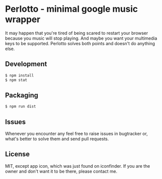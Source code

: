 # Perlotto - minimal google music wrapper

It may happen that you're tired of being scared to restart your browser
because you music will stop playing. And maybe you want your multimedia
keys to be supported. Perlotto solves both points and doesn't do anything
else.

## Development

```bash
$ npm install
$ npm stat
```

## Packaging

```bash
$ npm run dist
```

## Issues

Whenever you encounter any feel free to raise issues in bugtracker or, what's better
to solve them and send pull requests.

## License

MIT, except app icon, which was just found on iconfinder. If you are the owner and don't
want it to be there, please contact me.
